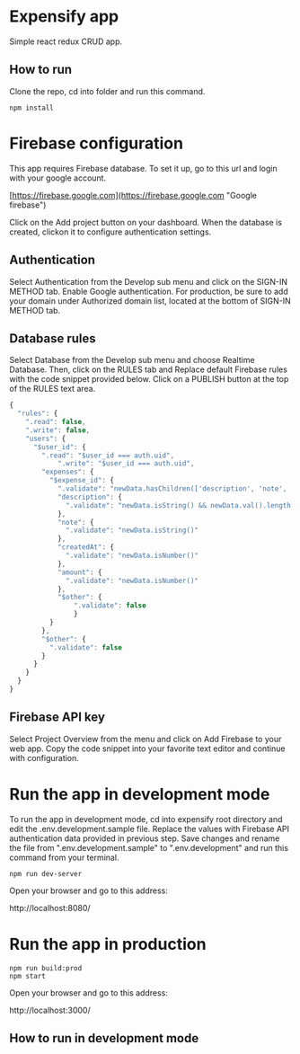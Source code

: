 # Expensify app

Simple react redux CRUD app.

## How to run

Clone the repo, cd into folder and run this command.

```
npm install
```

# Firebase configuration

This app requires Firebase database. To set it up, go to this url and login with your google account.

[https://firebase.google.com](https://firebase.google.com "Google firebase")

Click on the Add project button on your dashboard. When the database is created, clickon it to configure authentication settings.

## Authentication

Select Authentication from the Develop sub menu and click on the SIGN-IN METHOD tab. Enable Google authentication. For production, be sure to add your domain under Authorized domain list, located at the bottom of SIGN-IN METHOD tab.

## Database rules

Select Database from the Develop sub menu and choose Realtime Database. Then, click on the RULES tab and Replace default Firebase rules with the code snippet provided below. Click on a PUBLISH button at the top of the RULES text area.

```javascript
{
  "rules": {
    ".read": false,
    ".write": false,
    "users": {
      "$user_id": {
        ".read": "$user_id === auth.uid",
    		".write": "$user_id === auth.uid",
        "expenses": {
          "$expense_id": {
            ".validate": "newData.hasChildren(['description', 'note', 'createdAt', 'amount'])",
            "description": {
              ".validate": "newData.isString() && newData.val().length > 0"
            },
            "note": {
              ".validate": "newData.isString()"
            },
            "createdAt": {
              ".validate": "newData.isNumber()"
            },
            "amount": {
              ".validate": "newData.isNumber()"
            },
            "$other": {
          		".validate": false
        		}
          }
        },
        "$other": {
          ".validate": false
        }
      }
    }
  }
}
```

## Firebase API key

Select Project Overview from the menu and click on Add Firebase to your web app. Copy the code snippet into your favorite text editor and continue with configuration.

# Run the app in development mode

To run the app in development mode, cd into expensify root directory and edit the .env.development.sample file. Replace the values with Firebase API authentication data provided in previous step. Save changes and rename the file from ".env.development.sample" to ".env.development" and run this command from your terminal.

```
npm run dev-server
```
Open your browser and go to this address:

http://localhost:8080/

# Run the app in production

```
npm run build:prod
npm start
```

Open your browser and go to this address:

http://localhost:3000/

## How to run in development mode
